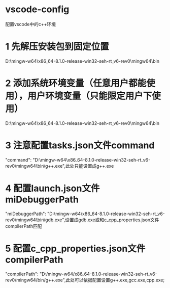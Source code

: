 # vscode-config
配置vscode中的c++环境
# 1 先解压安装包到固定位置
D:\mingw-w64\x86_64-8.1.0-release-win32-seh-rt_v6-rev0\mingw64\bin
# 2 添加系统环境变量（任意用户都能使用），用户环境变量（只能限定用户下使用）
D:\mingw-w64\x86_64-8.1.0-release-win32-seh-rt_v6-rev0\mingw64\bin
# 3 注意配置tasks.json文件command
"command": "D:\\mingw-w64\\x86_64-8.1.0-release-win32-seh-rt_v6-rev0\\mingw64\\bin\\g++.exe",此处只能设置成g++.exe
# 4 配置launch.json文件miDebuggerPath 
"miDebuggerPath": "D:\\mingw-w64\\x86_64-8.1.0-release-win32-seh-rt_v6-rev0\\mingw64\\bin\\gdb.exe",设置成gdb.exe或和c_cpp_properties.json文件compilerPath匹配
# 5 配置c_cpp_properties.json文件compilerPath
"compilerPath": "D:/mingw-w64/x86_64-8.1.0-release-win32-seh-rt_v6-rev0/mingw64/bin/g++.exe",此处可以依据配置设置g++.exe,gcc.exe,cpp.exe;
